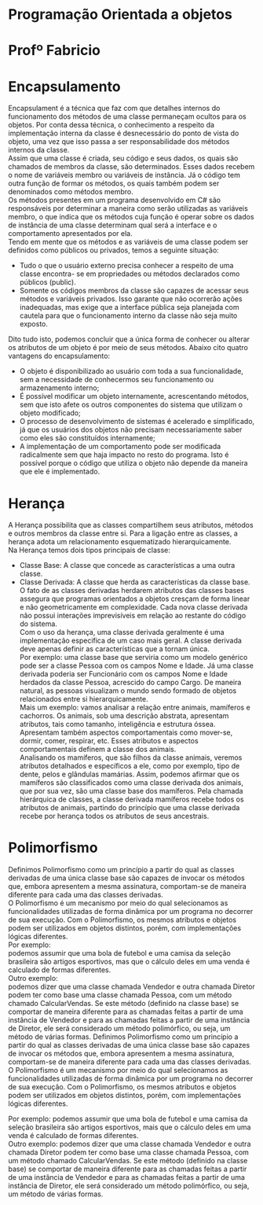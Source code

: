 # Programação Orientada a objetos<br>
# Profº Fabricio
# Encapsulamento
Encapsulament é a técnica que faz com que detalhes internos do funcionamento dos
métodos de uma classe permaneçam ocultos para os objetos. Por conta dessa técnica,
o conhecimento a respeito da implementação interna da classe é desnecessário do ponto
de vista do objeto, uma vez que isso passa a ser responsabilidade dos métodos internos da
classe.<br>
Assim que uma classe é criada, seu código e seus dados, os quais são chamados de
membros da classe, são determinados. Esses dados recebem o nome de variáveis
membro ou variáveis de instância. Já o código tem outra função de formar os métodos, os
quais também podem ser denominados como métodos membro.<br>
Os métodos presentes em um programa desenvolvido em C# são responsáveis por
determinar a maneira como serão utilizadas as variáveis membro, o que indica que os
métodos cuja função é operar sobre os dados de instância de uma classe determinam qual
será a interface e o comportamento apresentados por ela.<br>
Tendo em mente que os métodos e as variáveis de uma classe podem ser definidos como
públicos ou privados, temos a seguinte situação:
- Tudo o que o usuário externo precisa conhecer a respeito de uma classe encontra-
se em propriedades ou métodos declarados como públicos (public).<br>
- Somente os códigos membros da classe são capazes de acessar seus métodos e
variáveis privados. Isso garante que não ocorrerão ações inadequadas, mas exige
que a interface pública seja planejada com cautela para que o funcionamento interno
da classe não seja muito exposto.<br>

Dito tudo isto, podemos concluir que a única forma de conhecer ou alterar os atributos de
um objeto é por meio de seus métodos. Abaixo cito quatro vantagens do encapsulamento:
- O objeto é disponibilizado ao usuário com toda a sua funcionalidade, sem a
necessidade de conhecermos seu funcionamento ou armazenamento interno;
- É possível modificar um objeto internamente, acrescentando métodos, sem que isto
afete os outros componentes do sistema que utilizam o objeto modificado;
- O processo de desenvolvimento de sistemas é acelerado e simplificado, já que os
usuários dos objetos não precisam necessariamente saber como eles são
constituídos internamente;<br>
- A implementação de um comportamento pode ser modificada radicalmente sem que
haja impacto no resto do programa. Isto é possível porque o código que utiliza o
objeto não depende da maneira que ele é implementado.<br>

# Herança <br>

A Herança possibilita que as classes compartilhem seus atributos, métodos e outros
membros da classe entre si. Para a ligação entre as classes, a herança adota um
relacionamento esquematizado hierarquicamente.<br>
Na Herança temos dois tipos principais de classe:<br>
- Classe Base: A classe que concede as características a uma outra classe.
- Classe Derivada: A classe que herda as características da classe base.
O fato de as classes derivadas herdarem atributos das classes bases assegura que
programas orientados a objetos cresçam de forma linear e não geometricamente em
complexidade. Cada nova classe derivada não possui interações imprevisíveis em relação
ao restante do código do sistema.<br>
Com o uso da herança, uma classe derivada geralmente é uma implementação especifica
de um caso mais geral. A classe derivada deve apenas definir as características que a
tornam única.<br>
Por exemplo: uma classe base que serviria como um modelo genérico pode ser a classe
Pessoa com os campos Nome e Idade. Já uma classe derivada poderia ser Funcionário
com os campos Nome e Idade herdados da classe Pessoa, acrescido do campo Cargo.
De maneira natural, as pessoas visualizam o mundo sendo formado de objetos relacionados
entre si hierarquicamente.<br>
Mais um exemplo: vamos analisar a relação entre animais, mamíferos e cachorros. Os
animais, sob uma descrição abstrata, apresentam atributos, tais como tamanho, inteligência
e estrutura óssea. Apresentam também aspectos comportamentais como mover-se, dormir,
comer, respirar, etc. Esses atributos e aspectos comportamentais definem a classe dos
animais.<br>
Analisando os mamíferos, que são filhos da classe animais, veremos atributos detalhados e
específicos a ele, como por exemplo, tipo de dente, pelos e glândulas mamárias.
Assim, podemos afirmar que os mamíferos são classificados como uma classe derivada dos
animais, que por sua vez, são uma classe base dos mamíferos.
Pela chamada hierárquica de classes, a classe derivada mamíferos recebe todos os
atributos de animais, partindo do princípio que uma classe derivada recebe por herança
todos os atributos de seus ancestrais.<br>

# Polimorfismo <br>
Definimos Polimorfismo como um princípio a partir do qual as classes derivadas de
uma única classe base são capazes de invocar os métodos que, embora apresentem a
mesma assinatura, comportam-se de maneira diferente para cada uma das classes
derivadas.<br>
O Polimorfismo é um mecanismo por meio do qual selecionamos as funcionalidades
utilizadas de forma dinâmica por um programa no decorrer de sua execução. Com
o Polimorfismo, os mesmos atributos e objetos podem ser utilizados em objetos
distintos, porém, com implementações lógicas diferentes.<br>
Por exemplo: <br>
podemos assumir que uma bola de futebol e uma camisa da seleção brasileira são
artigos esportivos, mas que o cálculo deles em uma venda é calculado de formas
diferentes.<br>
Outro exemplo:<br> 
podemos dizer que uma classe chamada Vendedor e outra chamada Diretor podem ter
como base uma classe chamada Pessoa, com um método chamado CalcularVendas. Se
este método (definido na classe base) se comportar de maneira diferente para as
chamadas feitas a partir de uma instância de Vendedor e para as chamadas feitas
a partir de uma instância de Diretor, ele será considerado um método polimórfico,
ou seja, um método de várias formas. Definimos Polimorfismo como um princípio a
partir do qual as classes derivadas de uma única classe base são capazes de
invocar os métodos que, embora apresentem a mesma assinatura, comportam-se de
maneira diferente para cada uma das classes derivadas.<br>
O Polimorfismo é um mecanismo por meio do qual selecionamos as funcionalidades
utilizadas de forma dinâmica por um programa no decorrer de sua execução.
Com o Polimorfismo, os mesmos atributos e objetos podem ser utilizados em objetos
distintos, porém, com implementações lógicas diferentes.<br>

Por exemplo: podemos assumir que uma bola de futebol e uma camisa da seleção brasileira
são artigos esportivos, mais que o cálculo deles em uma venda é calculado de formas
diferentes.<br>
Outro exemplo: podemos dizer que uma classe chamada Vendedor e outra chamada Diretor
podem ter como base uma classe chamada Pessoa, com um método chamado CalcularVendas.
Se este método (definido na classe base) se comportar de maneira diferente para as 
chamadas feitas a partir de uma instância de Vendedor e para as chamadas feitas a partir
de uma instância de Diretor, ele será considerado um método polimórfico, ou seja, um
método de várias formas.<br>
